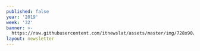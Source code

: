 ```yaml
---
published: false
year: '2019'
week: '32'
banner: >-
  https://raw.githubusercontent.com/itnewslat/assets/master/img/728x90/Banner-Resumen.jpg
layout: newsletter
---
```

